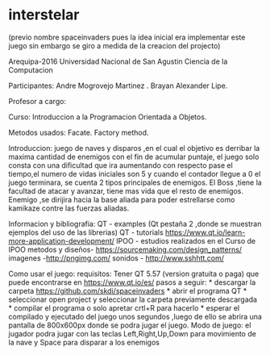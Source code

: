# interstelar
(previo nombre spaceinvaders pues la idea inicial era implementar este juego sin embargo se giro a medida de la creacion del projecto)

Arequipa-2016
        Universidad Nacional de San Agustin
            Ciencia de la Computacion
        
Participantes:
  Andre Mogrovejo Martinez .
  Brayan Alexander Lipe.
  
Profesor a cargo:
  
  
Curso:
  Introduccion a la Programacion Orientada a Objetos.
  
Metodos usados:
  Facate.
  Factory method.

Introduccion:
  juego de naves y disparos ,en el cual el objetivo es derribar la maxima cantidad de enemigos
  con el fin de acumular puntaje, el juego solo consta con una dificultad que ira aumentando
  con respecto pase el tiempo,el numero de vidas iniciales son 5 y cuando el contador llegue a 0
  el juego terminara, se cuenta 2 tipos principales de enemigos. El Boss ,tiene la facultad de 
  atacar y avanzar, tiene mas vida que el resto de enemigos. Enemigo ,se dirijira hacia la base
  aliada para poder estrellarse como kamikaze contre las fuerzas aliadas.
  
 Informacion y bibliografia:
  QT - examples (Qt pestaña 2 ,donde se muestran ejemplos del uso de las librerias)
  QT - tutorials https://www.qt.io/learn-more-application-development/
  IPOO - estudios realizados en el Curso de IPOO
  metodos y diseños- https://sourcemaking.com/design_patterns/
  imagenes -http://pngimg.com/
  sonidos - http://www.sshhtt.com/
 
 Como usar el juego:
  requisitos:
    Tener QT 5.57 (version gratuita o paga) que puede encontrarse en https://www.qt.io/es/
  pasos a seguir:
    * descargar la carpeta https://github.com/skdi/spaceinvaders
    * abrir el programa QT
    * seleccionar open project y seleccionar la carpeta previamente descargada
    * compilar el programa o solo apretar crtl+R para hacerlo
    * esperar el compilado y ejecutado del juego unos segundos ,luego de ello se abrira una pantalla
      de 800x600px donde se podra jugar el juego.
 Modo de juego:
  el jugador podra jugar con las teclas Left,Right,Up,Down para movimiento de la nave y Space para disparar a los enemigos
  
    
